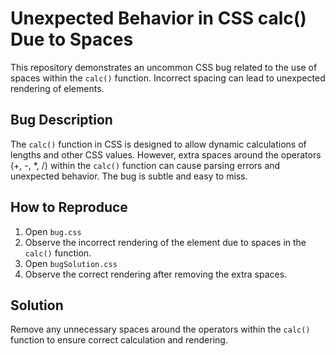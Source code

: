 # Unexpected Behavior in CSS calc() Due to Spaces

This repository demonstrates an uncommon CSS bug related to the use of spaces within the `calc()` function.  Incorrect spacing can lead to unexpected rendering of elements.

## Bug Description
The `calc()` function in CSS is designed to allow dynamic calculations of lengths and other CSS values. However, extra spaces around the operators (+, -, *, /) within the `calc()` function can cause parsing errors and unexpected behavior.  The bug is subtle and easy to miss.

## How to Reproduce
1. Open `bug.css`
2. Observe the incorrect rendering of the element due to spaces in the `calc()` function.
3. Open `bugSolution.css`
4. Observe the correct rendering after removing the extra spaces.

## Solution
Remove any unnecessary spaces around the operators within the `calc()` function to ensure correct calculation and rendering.